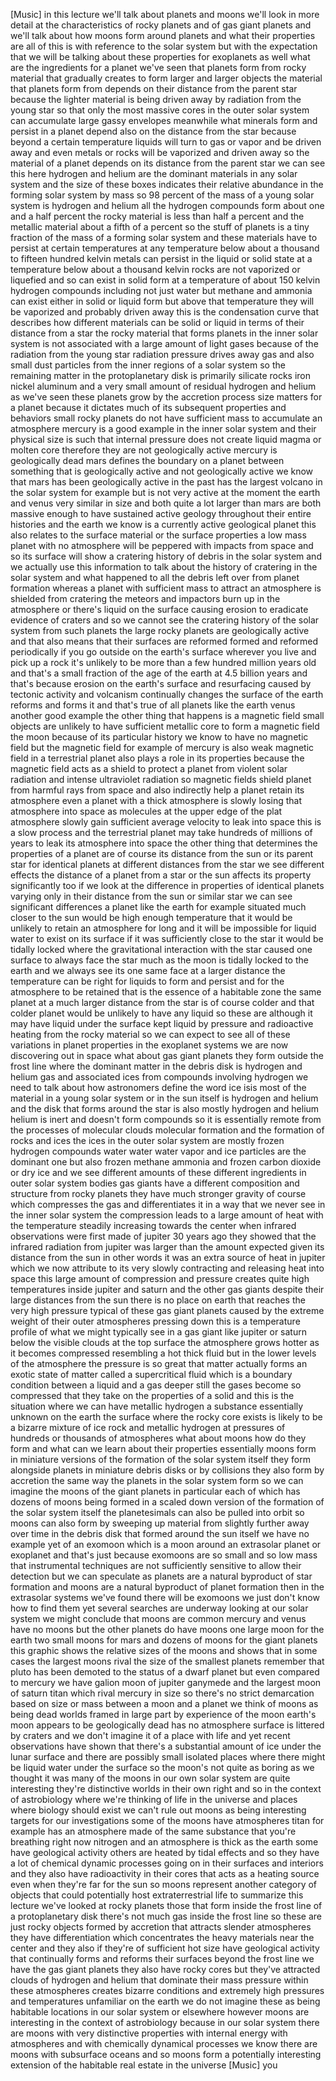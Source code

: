 [Music] in this lecture we'll talk about planets and moons we'll look in more detail at the characteristics of rocky planets and of gas giant planets and we'll talk about how moons form around planets and what their properties are all of this is with reference to the solar system but with the expectation that we will be talking about these properties for exoplanets as well what are the ingredients for a planet we've seen that planets form from rocky material that gradually creates to form larger and larger objects the material that planets form from depends on their distance from the parent star because the lighter material is being driven away by radiation from the young star so that only the most massive cores in the outer solar system can accumulate large gassy envelopes meanwhile what minerals form and persist in a planet depend also on the distance from the star because beyond a certain temperature liquids will turn to gas or vapor and be driven away and even metals or rocks will be vaporized and driven away so the material of a planet depends on its distance from the parent star we can see this here hydrogen and helium are the dominant materials in any solar system and the size of these boxes indicates their relative abundance in the forming solar system by mass so 98 percent of the mass of a young solar system is hydrogen and helium all the hydrogen compounds form about one and a half percent the rocky material is less than half a percent and the metallic material about a fifth of a percent so the stuff of planets is a tiny fraction of the mass of a forming solar system and these materials have to persist at certain temperatures at any temperature below about a thousand to fifteen hundred kelvin metals can persist in the liquid or solid state at a temperature below about a thousand kelvin rocks are not vaporized or liquefied and so can exist in solid form at a temperature of about 150 kelvin hydrogen compounds including not just water but methane and ammonia can exist either in solid or liquid form but above that temperature they will be vaporized and probably driven away this is the condensation curve that describes how different materials can be solid or liquid in terms of their distance from a star the rocky material that forms planets in the inner solar system is not associated with a large amount of light gases because of the radiation from the young star radiation pressure drives away gas and also small dust particles from the inner regions of a solar system so the remaining matter in the protoplanetary disk is primarily silicate rocks iron nickel aluminum and a very small amount of residual hydrogen and helium as we've seen these planets grow by the accretion process size matters for a planet because it dictates much of its subsequent properties and behaviors small rocky planets do not have sufficient mass to accumulate an atmosphere mercury is a good example in the inner solar system and their physical size is such that internal pressure does not create liquid magma or molten core therefore they are not geologically active mercury is geologically dead mars defines the boundary on a planet between something that is geologically active and not geologically active we know that mars has been geologically active in the past has the largest volcano in the solar system for example but is not very active at the moment the earth and venus very similar in size and both quite a lot larger than mars are both massive enough to have sustained active geology throughout their entire histories and the earth we know is a currently active geological planet this also relates to the surface material or the surface properties a low mass planet with no atmosphere will be peppered with impacts from space and so its surface will show a cratering history of debris in the solar system and we actually use this information to talk about the history of cratering in the solar system and what happened to all the debris left over from planet formation whereas a planet with sufficient mass to attract an atmosphere is shielded from cratering the meteors and impactors burn up in the atmosphere or there's liquid on the surface causing erosion to eradicate evidence of craters and so we cannot see the cratering history of the solar system from such planets the large rocky planets are geologically active and that also means that their surfaces are reformed formed and reformed periodically if you go outside on the earth's surface wherever you live and pick up a rock it's unlikely to be more than a few hundred million years old and that's a small fraction of the age of the earth at 4.5 billion years and that's because erosion on the earth's surface and resurfacing caused by tectonic activity and volcanism continually changes the surface of the earth reforms and forms it and that's true of all planets like the earth venus another good example the other thing that happens is a magnetic field small objects are unlikely to have sufficient metallic core to form a magnetic field the moon because of its particular history we know to have no magnetic field but the magnetic field for example of mercury is also weak magnetic field in a terrestrial planet also plays a role in its properties because the magnetic field acts as a shield to protect a planet from violent solar radiation and intense ultraviolet radiation so magnetic fields shield planet from harmful rays from space and also indirectly help a planet retain its atmosphere even a planet with a thick atmosphere is slowly losing that atmosphere into space as molecules at the upper edge of the plat atmosphere slowly gain sufficient average velocity to leak into space this is a slow process and the terrestrial planet may take hundreds of millions of years to leak its atmosphere into space the other thing that determines the properties of a planet are of course its distance from the sun or its parent star for identical planets at different distances from the star we see different effects the distance of a planet from a star or the sun affects its property significantly too if we look at the difference in properties of identical planets varying only in their distance from the sun or similar star we can see significant differences a planet like the earth for example situated much closer to the sun would be high enough temperature that it would be unlikely to retain an atmosphere for long and it will be impossible for liquid water to exist on its surface if it was sufficiently close to the star it would be tidally locked where the gravitational interaction with the star caused one surface to always face the star much as the moon is tidally locked to the earth and we always see its one same face at a larger distance the temperature can be right for liquids to form and persist and for the atmosphere to be retained that is the essence of a habitable zone the same planet at a much larger distance from the star is of course colder and that colder planet would be unlikely to have any liquid so these are although it may have liquid under the surface kept liquid by pressure and radioactive heating from the rocky material so we can expect to see all of these variations in planet properties in the exoplanet systems we are now discovering out in space what about gas giant planets they form outside the frost line where the dominant matter in the debris disk is hydrogen and helium gas and associated ices from compounds involving hydrogen we need to talk about how astronomers define the word ice isis most of the material in a young solar system or in the sun itself is hydrogen and helium and the disk that forms around the star is also mostly hydrogen and helium helium is inert and doesn't form compounds so it is essentially remote from the processes of molecular clouds molecular formation and the formation of rocks and ices the ices in the outer solar system are mostly frozen hydrogen compounds water water water vapor and ice particles are the dominant one but also frozen methane ammonia and frozen carbon dioxide or dry ice and we see different amounts of these different ingredients in outer solar system bodies gas giants have a different composition and structure from rocky planets they have much stronger gravity of course which compresses the gas and differentiates it in a way that we never see in the inner solar system the compression leads to a large amount of heat with the temperature steadily increasing towards the center when infrared observations were first made of jupiter 30 years ago they showed that the infrared radiation from jupiter was larger than the amount expected given its distance from the sun in other words it was an extra source of heat in jupiter which we now attribute to its very slowly contracting and releasing heat into space this large amount of compression and pressure creates quite high temperatures inside jupiter and saturn and the other gas giants despite their large distances from the sun there is no place on earth that reaches the very high pressure typical of these gas giant planets caused by the extreme weight of their outer atmospheres pressing down this is a temperature profile of what we might typically see in a gas giant like jupiter or saturn below the visible clouds at the top surface the atmosphere grows hotter as it becomes compressed resembling a hot thick fluid but in the lower levels of the atmosphere the pressure is so great that matter actually forms an exotic state of matter called a supercritical fluid which is a boundary condition between a liquid and a gas deeper still the gases become so compressed that they take on the properties of a solid and this is the situation where we can have metallic hydrogen a substance essentially unknown on the earth the surface where the rocky core exists is likely to be a bizarre mixture of ice rock and metallic hydrogen at pressures of hundreds or thousands of atmospheres what about moons how do they form and what can we learn about their properties essentially moons form in miniature versions of the formation of the solar system itself they form alongside planets in miniature debris disks or by collisions they also form by accretion the same way the planets in the solar system form so we can imagine the moons of the giant planets in particular each of which has dozens of moons being formed in a scaled down version of the formation of the solar system itself the planetesimals can also be pulled into orbit so moons can also form by sweeping up material from slightly further away over time in the debris disk that formed around the sun itself we have no example yet of an exomoon which is a moon around an extrasolar planet or exoplanet and that's just because exomoons are so small and so low mass that instrumental techniques are not sufficiently sensitive to allow their detection but we can speculate as planets are a natural byproduct of star formation and moons are a natural byproduct of planet formation then in the extrasolar systems we've found there will be exomoons we just don't know how to find them yet several searches are underway looking at our solar system we might conclude that moons are common mercury and venus have no moons but the other planets do have moons one large moon for the earth two small moons for mars and dozens of moons for the giant planets this graphic shows the relative sizes of the moons and shows that in some cases the largest moons rival the size of the smallest planets remember that pluto has been demoted to the status of a dwarf planet but even compared to mercury we have galion moon of jupiter ganymede and the largest moon of saturn titan which rival mercury in size so there's no strict demarcation based on size or mass between a moon and a planet we think of moons as being dead worlds framed in large part by experience of the moon earth's moon appears to be geologically dead has no atmosphere surface is littered by craters and we don't imagine it of a place with life and yet recent observations have shown that there's a substantial amount of ice under the lunar surface and there are possibly small isolated places where there might be liquid water under the surface so the moon's not quite as boring as we thought it was many of the moons in our own solar system are quite interesting they're distinctive worlds in their own right and so in the context of astrobiology where we're thinking of life in the universe and places where biology should exist we can't rule out moons as being interesting targets for our investigations some of the moons have atmospheres titan for example has an atmosphere made of the same substance that you're breathing right now nitrogen and an atmosphere is thick as the earth some have geological activity others are heated by tidal effects and so they have a lot of chemical dynamic processes going on in their surfaces and interiors and they also have radioactivity in their cores that acts as a heating source even when they're far for the sun so moons represent another category of objects that could potentially host extraterrestrial life to summarize this lecture we've looked at rocky planets those that form inside the frost line of a protoplanetary disk there's not much gas inside the frost line so these are just rocky objects formed by accretion that attracts slender atmospheres they have differentiation which concentrates the heavy materials near the center and they also if they're of sufficient hot size have geological activity that continually forms and reforms their surfaces beyond the frost line we have the gas giant planets they also have rocky cores but they've attracted clouds of hydrogen and helium that dominate their mass pressure within these atmospheres creates bizarre conditions and extremely high pressures and temperatures unfamiliar on the earth we do not imagine these as being habitable locations in our solar system or elsewhere however moons are interesting in the context of astrobiology because in our solar system there are moons with very distinctive properties with internal energy with atmospheres and with chemically dynamical processes we know there are moons with subsurface oceans and so moons form a potentially interesting extension of the habitable real estate in the universe [Music] you